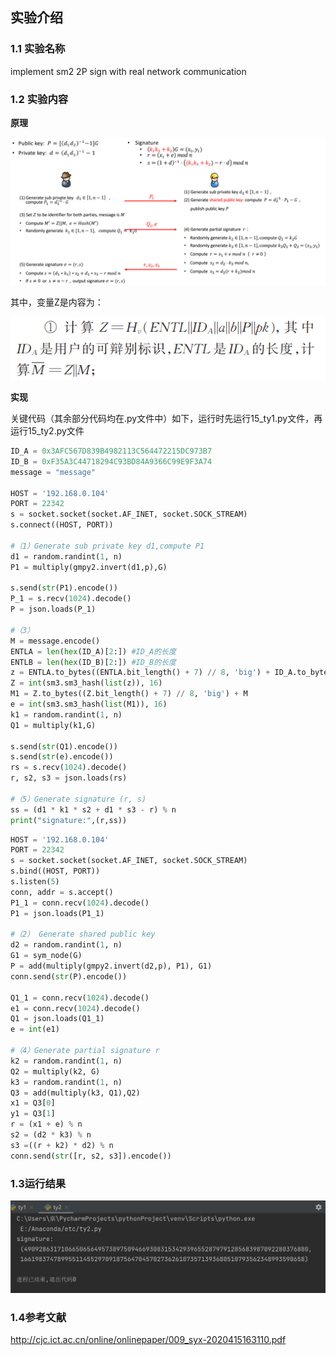 ## 实验介绍

### 1.1 实验名称
implement sm2 2P sign with real network communication
### 1.2 实验内容

**原理**

![1.png](E6E39fVR.png)

其中，变量Z是内容为：

![2.png](ZQU6bJlz.png)

**实现**

关键代码（其余部分代码均在.py文件中）如下，运行时先运行15_ty1.py文件，再运行15_ty2.py文件

```python
ID_A = 0x3AFC567D839B4982113C564472215DC973B7
ID_B = 0xF35A3C44718294C93BD84A9366C99E9F3A74
message = "message"

HOST = '192.168.0.104'
PORT = 22342
s = socket.socket(socket.AF_INET, socket.SOCK_STREAM)
s.connect((HOST, PORT))

#（1）Generate sub private key d1,compute P1
d1 = random.randint(1, n)
P1 = multiply(gmpy2.invert(d1,p),G)

s.send(str(P1).encode())
P_1 = s.recv(1024).decode()
P = json.loads(P_1)

#（3）
M = message.encode()
ENTLA = len(hex(ID_A)[2:]) #ID_A的长度
ENTLB = len(hex(ID_B)[2:]) #ID_B的长度
z = ENTLA.to_bytes((ENTLA.bit_length() + 7) // 8, 'big') + ID_A.to_bytes((ID_A.bit_length() + 7) // 8,'big') + ENTLB.to_bytes((ENTLB.bit_length() + 7) // 8, 'big') + ID_B.to_bytes((ID_B.bit_length() + 7) // 8, 'big') + a.to_bytes((a.bit_length() + 7) // 8, 'big') + b.to_bytes((b.bit_length() + 7) // 8, 'big') + Gx.to_bytes((Gx.bit_length() + 7) // 8, 'big') + Gy.to_bytes((Gy.bit_length() + 7) // 8, 'big') + P[0].to_bytes((P[0].bit_length() + 7) // 8, 'big') + P[1].to_bytes((P[1].bit_length() + 7) // 8, 'big')
Z = int(sm3.sm3_hash(list(z)), 16)
M1 = Z.to_bytes((Z.bit_length() + 7) // 8, 'big') + M
e = int(sm3.sm3_hash(list(M1)), 16)
k1 = random.randint(1, n)
Q1 = multiply(k1,G)

s.send(str(Q1).encode())
s.send(str(e).encode())
rs = s.recv(1024).decode()
r, s2, s3 = json.loads(rs)

#（5）Generate signature (r, s)
ss = (d1 * k1 * s2 + d1 * s3 - r) % n
print("signature:",(r,ss))

```

```python
HOST = '192.168.0.104'
PORT = 22342
s = socket.socket(socket.AF_INET, socket.SOCK_STREAM)
s.bind((HOST, PORT))
s.listen(5)
conn, addr = s.accept()
P1_1 = conn.recv(1024).decode()
P1 = json.loads(P1_1)

#（2） Generate shared public key
d2 = random.randint(1, n)
G1 = sym_node(G)
P = add(multiply(gmpy2.invert(d2,p), P1), G1)
conn.send(str(P).encode())

Q1_1 = conn.recv(1024).decode()
e1 = conn.recv(1024).decode()
Q1 = json.loads(Q1_1)
e = int(e1)

#（4）Generate partial signature r
k2 = random.randint(1, n)
Q2 = multiply(k2, G)
k3 = random.randint(1, n)
Q3 = add(multiply(k3, Q1),Q2)
x1 = Q3[0]
y1 = Q3[1]
r = (x1 + e) % n
s2 = (d2 * k3) % n
s3 =((r + k2) * d2) % n
conn.send(str([r, s2, s3]).encode())


```



### 1.3运行结果

![3.png](6VfqkQdh.png)

### 1.4参考文献
http://cjc.ict.ac.cn/online/onlinepaper/009_syx-2020415163110.pdf

